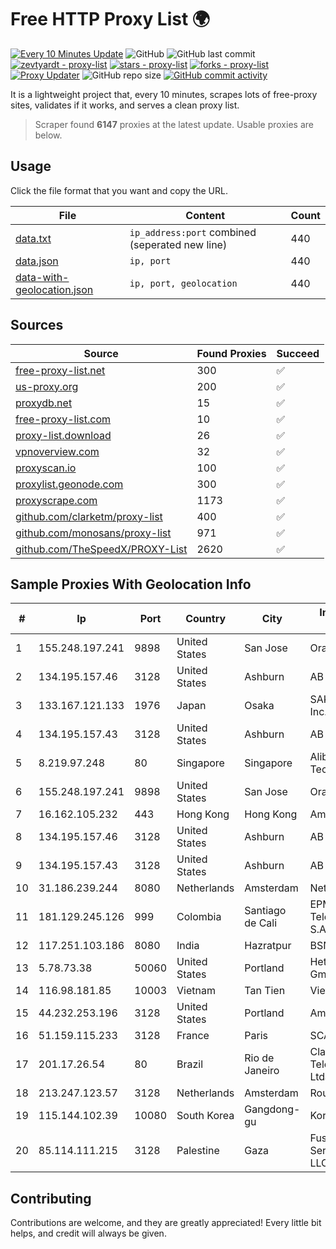 
# Free HTTP Proxy List 🌍

[![Every 10 Minutes Update](https://github.com/mertguvencli/http-proxy-list/actions/workflows/main.yml/badge.svg?branch=main)](https://github.com/mertguvencli/http-proxy-list/actions/workflows/main.yml)
![GitHub](https://img.shields.io/github/license/mertguvencli/http-proxy-list)
![GitHub last commit](https://img.shields.io/github/last-commit/mertguvencli/http-proxy-list)
[![zevtyardt - proxy-list](https://img.shields.io/static/v1?label=zevtyardt&message=proxy-list&color=blue&logo=github)](https://github.com/zevtyardt/proxy-list "Go to GitHub repo")
[![stars - proxy-list](https://img.shields.io/github/stars/zevtyardt/proxy-list?style=social)](https://github.com/zevtyardt/proxy-list)
[![forks - proxy-list](https://img.shields.io/github/forks/zevtyardt/proxy-list?style=social)](https://github.com/zevtyardt/proxy-list)
[![Proxy Updater](https://github.com/zevtyardt/proxy-list/workflows/Proxy%20Updater/badge.svg)](https://github.com/zevtyardt/proxy-list/actions?query=workflow:"Proxy+Updater")
![GitHub repo size](https://img.shields.io/github/repo-size/zevtyardt/proxy-list)
[![GitHub commit activity](https://img.shields.io/github/commit-activity/m/zevtyardt/proxy-list?logo=commits)](https://github.com/zevtyardt/proxy-list/commits/main)

It is a lightweight project that, every 10 minutes, scrapes lots of free-proxy sites, validates if it works, and serves a clean proxy list.

> Scraper found **6147** proxies at the latest update. Usable proxies are below.

## Usage

Click the file format that you want and copy the URL.

|File|Content|Count|
|----|-------|-----|
|[data.txt](https://raw.githubusercontent.com/mertguvencli/http-proxy-list/main/proxy-list/data.txt)|`ip_address:port` combined (seperated new line)|440|
|[data.json](https://raw.githubusercontent.com/mertguvencli/http-proxy-list/main/proxy-list/data.json)|`ip, port`|440|
|[data-with-geolocation.json](https://raw.githubusercontent.com/mertguvencli/http-proxy-list/main/proxy-list/data-with-geolocation.json)|`ip, port, geolocation`|440|

## Sources

|Source|Found Proxies|Succeed|
|------|-------------|-------|
|[free-proxy-list.net](https://free-proxy-list.net)|300|✅|
|[us-proxy.org](https://www.us-proxy.org)|200|✅|
|[proxydb.net](http://proxydb.net)|15|✅|
|[free-proxy-list.com](https://free-proxy-list.com/?page=&port=&type%5B%5D=http&type%5B%5D=https&up_time=0&search=Search)|10|✅|
|[proxy-list.download](https://www.proxy-list.download/HTTP)|26|✅|
|[vpnoverview.com](https://vpnoverview.com/privacy/anonymous-browsing/free-proxy-servers)|32|✅|
|[proxyscan.io](https://www.proxyscan.io)|100|✅|
|[proxylist.geonode.com](https://proxylist.geonode.com/api/proxy-list?limit=300&page=1&sort_by=lastChecked&sort_type=desc&protocols=http,https)|300|✅|
|[proxyscrape.com](https://api.proxyscrape.com/v2/?request=displayproxies&protocol=http&timeout=10000&country=all&ssl=all&anonymity=all)|1173|✅|
|[github.com/clarketm/proxy-list](https://raw.githubusercontent.com/clarketm/proxy-list/master/proxy-list-raw.txt)|400|✅|
|[github.com/monosans/proxy-list](https://raw.githubusercontent.com/monosans/proxy-list/main/proxies/http.txt)|971|✅|
|[github.com/TheSpeedX/PROXY-List](https://raw.githubusercontent.com/TheSpeedX/PROXY-List/master/http.txt)|2620|✅|


## Sample Proxies With Geolocation Info

|#|Ip|Port|Country|City|Internet Service Provider|
|-|--|----|-------|----|-------------------------|
|1|155.248.197.241|9898|United States|San Jose|Oracle Corporation|
|2|134.195.157.46|3128|United States|Ashburn|AB E-Commerce|
|3|133.167.121.133|1976|Japan|Osaka|SAKURA Internet Inc.|
|4|134.195.157.43|3128|United States|Ashburn|AB E-Commerce|
|5|8.219.97.248|80|Singapore|Singapore|Alibaba (US) Technology Co., Ltd.|
|6|155.248.197.241|9898|United States|San Jose|Oracle Corporation|
|7|16.162.105.232|443|Hong Kong|Hong Kong|Amazon.com|
|8|134.195.157.46|3128|United States|Ashburn|AB E-Commerce|
|9|134.195.157.43|3128|United States|Ashburn|AB E-Commerce|
|10|31.186.239.244|8080|Netherlands|Amsterdam|NetSkope Inc|
|11|181.129.245.126|999|Colombia|Santiago de Cali|EPM Telecomunicaciones S.A. E.S.P.|
|12|117.251.103.186|8080|India|Hazratpur|BSNL Internet|
|13|5.78.73.38|50060|United States|Portland|Hetzner Online GmbH|
|14|116.98.181.85|10003|Vietnam|Tan Tien|Viettel Corporation|
|15|44.232.253.196|3128|United States|Portland|Amazon.com, Inc.|
|16|51.159.115.233|3128|France|Paris|SCALEWAY|
|17|201.17.26.54|80|Brazil|Rio de Janeiro|Claro NXT Telecomunicacoes Ltda|
|18|213.247.123.57|3128|Netherlands|Amsterdam|Routit BV|
|19|115.144.102.39|10080|South Korea|Gangdong-gu|Korea Telecom|
|20|85.114.111.215|3128|Palestine|Gaza|Fusion Internet Services Company LLC|



## Contributing

Contributions are welcome, and they are greatly appreciated! Every
little bit helps, and credit will always be given.

